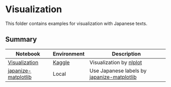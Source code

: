 # Visualization

This folder contains examples for visualization with Japanese texts.

## Summary

|Notebook|Environment|Description| 
|---|---|---|
|[Visualization](visualization.ipynb)|[Kaggle](https://www.kaggle.com/sishihara/japanese-text-visualization-by-nlplot)| Visualization by [nlplot](https://github.com/takapy0210/nlplot) |
|[japanize-matplotlib](japanize_matplotlib.py)|Local| Use Japanese labels by [japanize-matplotlib](https://github.com/uehara1414/japanize-matplotlib) |
